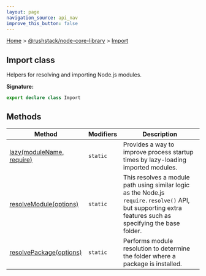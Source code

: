 ```yaml
---
layout: page
navigation_source: api_nav
improve_this_button: false
---
```



[Home](./index.md) &gt; [@rushstack/node-core-library](./node-core-library.md) &gt; [Import](./node-core-library.import.md)

## Import class

Helpers for resolving and importing Node.js modules.

<b>Signature:</b>

```typescript
export declare class Import
```

## Methods

|  Method | Modifiers | Description |
|  --- | --- | --- |
|  [lazy(moduleName, require)](./node-core-library.import.lazy.md) | <code>static</code> | Provides a way to improve process startup times by lazy-loading imported modules. |
|  [resolveModule(options)](./node-core-library.import.resolvemodule.md) | <code>static</code> | This resolves a module path using similar logic as the Node.js <code>require.resolve()</code> API, but supporting extra features such as specifying the base folder. |
|  [resolvePackage(options)](./node-core-library.import.resolvepackage.md) | <code>static</code> | Performs module resolution to determine the folder where a package is installed. |
